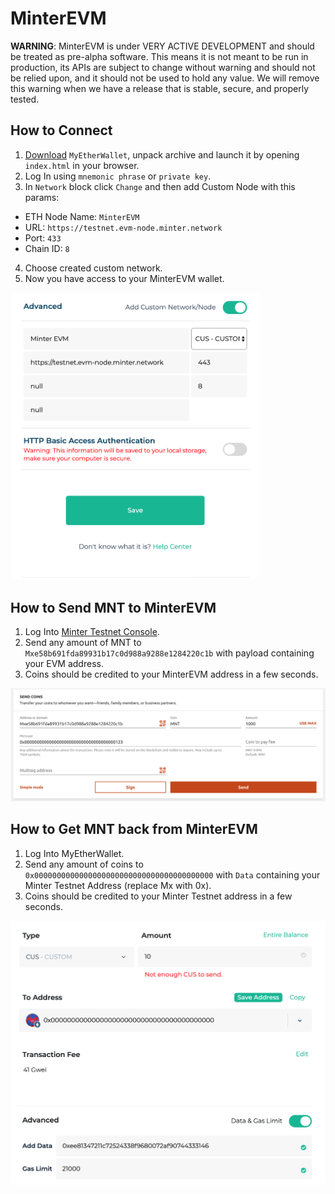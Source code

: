 # MinterEVM

**WARNING**: MinterEVM is under VERY ACTIVE DEVELOPMENT and should be treated as pre-alpha software. This means it is not meant to be run in production, its APIs are subject to change without warning and should not be relied upon, and it should not be used to hold any value. We will remove this warning when we have a release that is stable, secure, and properly tested.

## How to Connect
1. [Download](https://github.com/MyEtherWallet/MyEtherWallet/releases/tag/v5.6.1) `MyEtherWallet`, unpack archive and launch it by opening  `index.html` in your browser.
2. Log In using `mnemonic phrase` or `private key`.
3. In `Network` block click `Change` and then add Custom Node with this params:
- ETH Node Name: `MinterEVM`
- URL: `https://testnet.evm-node.minter.network`
- Port: `433`
- Chain ID: `8`
4. Choose created custom network.
5. Now you have access to your MinterEVM wallet.

<img src="/mew_settings.png" width="400">

## How to Send MNT to MinterEVM
1. Log Into [Minter Testnet Console](https://testnet.console.minter.network/).
2. Send any amount of MNT to `Mxe58b691fda89931b17c0d988a9288e1284220c1b` with payload containing your  EVM address.
3. Coins should be credited to your MinterEVM address in a few seconds. 

<img src="/send_mnt.png">

## How to Get MNT back from MinterEVM
1. Log Into MyEtherWallet.
2. Send any amount of coins to  `0x0000000000000000000000000000000000000000` with `Data` containing your Minter Testnet Address (replace Mx with 0x).
3. Coins should be credited to your Minter Testnet address in a few seconds.

<img src="/withdraw_mnt.png" width="600">
